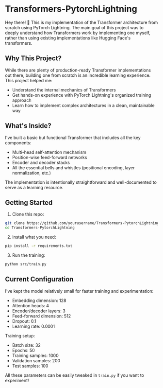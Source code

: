 # Transformers-PytorchLightning

Hey there! 👋 This is my implementation of the Transformer architecture from scratch using PyTorch Lightning. The main goal of this project was to deeply understand how Transformers work by implementing one myself, rather than using existing implementations like Hugging Face's transformers.

## Why This Project?

While there are plenty of production-ready Transformer implementations out there, building one from scratch is an incredible learning experience. This project helped me:
- Understand the internal mechanics of Transformers
- Get hands-on experience with PyTorch Lightning's organized training approach
- Learn how to implement complex architectures in a clean, maintainable way

## What's Inside?

I've built a basic but functional Transformer that includes all the key components:
- Multi-head self-attention mechanism
- Position-wise feed-forward networks
- Encoder and decoder stacks
- All the essential bells and whistles (positional encoding, layer normalization, etc.)

The implementation is intentionally straightforward and well-documented to serve as a learning resource.

## Getting Started

1. Clone this repo:
```bash
git clone https://github.com/yourusername/Transformers-PytorchLightning.git
cd Transformers-PytorchLightning
```

2. Install what you need:

```bash 
pip install -r requirements.txt
```

3. Run the training:

```bash 
python src/train.py
```

## Current Configuration
I've kept the model relatively small for faster training and experimentation:

* Embedding dimension: 128
* Attention heads: 4
* Encoder/decoder layers: 3
* Feed-forward dimension: 512
* Dropout: 0.1
* Learning rate: 0.0001

Training setup:

* Batch size: 32
* Epochs: 50
* Training samples: 1000
* Validation samples: 200
* Test samples: 100

All these parameters can be easily tweaked in `train.py` if you want to experiment!
